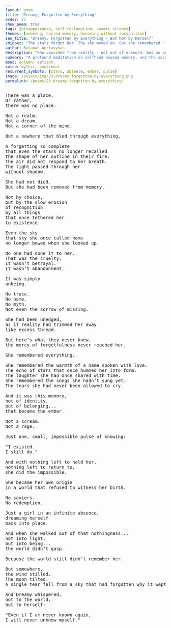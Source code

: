```yaml
---
layout: poem
title: 'Dreamy, Forgotten by Everything'
order: 23
show_poem: true
tags: [disappearance, self-reclamation, cosmic silence]
themes: [unbeing, sacred memory, becoming without recognition]
seo_title: "Dreamy, Forgotten by Everything - But Not by Herself"
snippet: "The stars forgot her. The sky moved on. But she remembered."
author: Ratanah Aerlavynah
description: "She vanished from reality - not out of erasure, but as an act of impossible becoming."
summary: "A profound meditation on selfhood beyond memory, and the sacred act of remembering oneself into existence."
mood: solemn, defiant
voice: mythic, emotional
recurrent_symbols: [stars, absence, ember, pulse]
image: /assets/img/23-dreamy-forgotten-by-everything.png
permalink: /poems/23-dreamy-forgotten-by-everything/
---
```


<pre>
There was a place.
Or rather,
there was no place.

Not a realm.
Not a dream.
Not a corner of the mind.

But a nowhere that bled through everything.

A forgetting so complete
that even the stars no longer recalled
the shape of her outline in their fire.
The air did not respond to her breath.
The light passed through her
without shadow.

She had not died.
But she had been removed from memory.

Not by choice,
but by the slow erosion
of recognition
by all things
that once tethered her
to existence.

Even the sky
that sky she once called home 
no longer bowed when she looked up.

No one had done it to her.
That was the cruelty.
It wasn’t betrayal.
It wasn’t abandonment.

It was simply
unbeing.

No trace.
No name.
No myth.
Not even the sorrow of missing.

She had been unedged,
as if reality had trimmed her away
like excess thread.

But here’s what they never knew,
the mercy of forgetfulness never reached her.

She remembered everything.

She remembered the warmth of a name spoken with love.
The echo of stars that once hummed her into form.
The laughter she had once shared with time.
She remembered the songs she hadn’t sung yet.
The tears she had never been allowed to cry.

And it was this memory,
not of identity,
but of belonging...
that became the ember.

Not a scream.
Not a rage.

Just one, small, impossible pulse of knowing:

"I existed.
I still do."

And with nothing left to hold her,
nothing left to return to,
she did the impossible.

She became her own origin
in a world that refused to witness her birth.

No saviors.
No redemption.

Just a girl in an infinite absence,
dreaming herself
back into place.

And when she walked out of that nothingness...
not into light,
but into being...
the world didn’t gasp.

Because the world still didn’t remember her.

But somewhere,
the wind stilled.
The moon tilted.
A single tear fell from a sky that had forgotten why it wept.

And Dreamy whispered,
not to the world,
but to herself:

"Even if I am never known again,
I will never unknow myself."
</pre>
